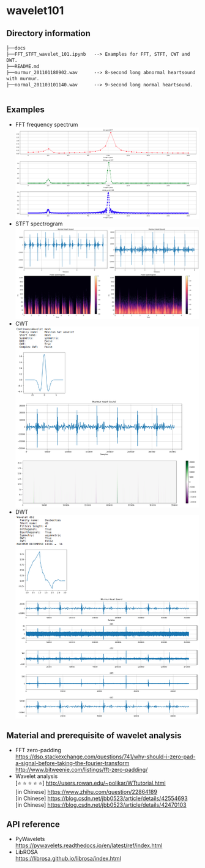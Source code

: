 # wavelet101

## Directory information

```
├──docs
├──FFT_STFT_wavelet_101.ipynb   --> Examples for FFT, STFT, CWT and DWT.
├──README.md
├──murmur_201101180902.wav      --> 8-second long abnormal heartsound with murmur.
├──normal_201103101140.wav      --> 9-second long normal heartsound.
  
```
## Examples
* FFT frequency spectrum
![fft](docs/fft.png)
* STFT spectrogram
![stft](docs/stft.png)
* CWT
![cwt](docs/cwt_mexh.png)
* DWT
![dwt](docs/dwt_db2.png)

## Material and prerequisite of wavelet analysis
* FFT zero-padding
<br/>https://dsp.stackexchange.com/questions/741/why-should-i-zero-pad-a-signal-before-taking-the-fourier-transform
<br/>http://www.bitweenie.com/listings/fft-zero-padding/
* Wavelet analysis
<br/>[:star: :star: :star: :star: :star:] http://users.rowan.edu/~polikar/WTtutorial.html
<br/>[in Chinese] https://www.zhihu.com/question/22864189
<br/>[in Chinese] https://blog.csdn.net/jbb0523/article/details/42554693
<br/>[in Chinese] https://blog.csdn.net/jbb0523/article/details/42470103

## API reference
* PyWavelets 
<br/>https://pywavelets.readthedocs.io/en/latest/ref/index.html
* LibROSA
<br/>https://librosa.github.io/librosa/index.html